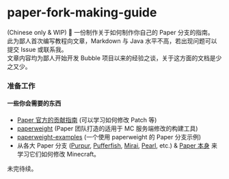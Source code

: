 # paper-fork-making-guide
(Chinese only &amp; WIP) 📖 一份制作关于如何制作你自己的 Paper 分支的指南。\
此为鄙人首次编写教程向文章，Markdown 与 Java 水平不高，若出现问题可以提交 Issue 或联系我。\
文章内容均为鄙人开始开发 Bubble 项目以来的经验之谈，关于这方面的文档是少之又少。

### 准备工作
#### 一些你会需要的东西
- [Paper 官方的贡献指南](https://github.com/PaperMC/Paper/blob/master/CONTRIBUTING.md) (可以学习如何修改 Patch 等)
- [paperweight](https://github.com/PaperMC/paperweight) (Paper 团队打造的适用于 MC 服务端修改的构建工具)
- [paperweight-examples](https://github.com/PaperMC/paperweight-examples) (一个使用 paperweight 的 Paper 分支示例)
- 从各大 Paper 分支 ([Purpur](https://github.com/PurpurMC/Purpur), [Pufferfish](https://github.com/pufferfish-gg/Pufferfish), [Mirai](https://github.com/etil2jz/Mirai), [Pearl](https://github.com/Pearl-Project/Pearl), etc.) & [Paper 本身](https://github.com/PaperMC/Paper) 来学习它们如何修改 Minecraft。

未完待续。
